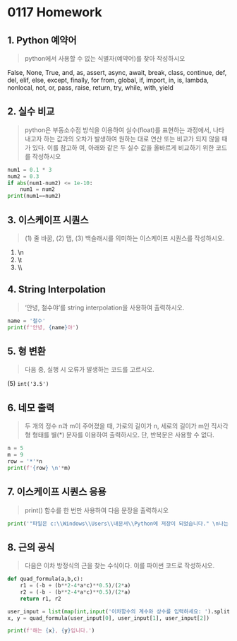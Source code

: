 # 0117 Homework



## 1. Python 예약어

> python에서 사용할 수 없는 식별자(예약어)를 찾아 작성하시오

False, None, True, and, as, assert, async, await, break, class, continue, def, del, elif, else, except, finally, for from, global, if, import, in, is, lambda, nonlocal, not, or, pass, raise, return, try, while, with, yield



## 2. 실수 비교

> python은 부동소수점 방식을 이용하여 실수(float)를 표현하는 과정에서, 나타내고자 하는 값과의 오차가 발생하여 원하는 대로 연산 또는 비교가 되지 않을 때가 있다. 이를 참고하 여, 아래와 같은 두 실수 값을 올바르게 비교하기 위한 코드를 작성하시오

```python
num1 = 0.1 * 3
num2 = 0.3
if abs(num1-num2) <= 1e-10:
    num1 = num2
print(num1==num2)
```



## 3. 이스케이프 시퀀스

> (1) 줄 바꿈, (2) 탭, (3) 백슬래시를 의미하는 이스케이프 시퀀스를 작성하시오.

1. \n
2. \t
3. \\\



## 4. String Interpolation

> ‘안녕, 철수야’를 string interpolation을 사용하여 출력하시오.

``` python
name = '철수'
print(f'안녕, {name}야')
```



## 5. 형 변환

> 다음 중, 실행 시 오류가 발생하는 코드를 고르시오.

(5) `int('3.5')`



## 6. 네모 출력

> 두 개의 정수 n과 m이 주어졌을 때, 가로의 길이가 n, 세로의 길이가 m인 직사각형 형태를 별(*) 문자를 이용하여 출력하시오. 단, 반복문은 사용할 수 없다.

```python
n = 5
m = 9
row = '*'*n
print(f'{row} \n'*m)
```



## 7. 이스케이프 시퀀스 응용

> print() 함수를 한 번만 사용하여 다음 문장을 출력하시오

```python
print('"파일은 c:\\Windows\\Users\\내문서\\Python에 저장이 되었습니다." \n나는 생각했다. \'cd를 써서 git bash로 들어가 봐야지.\'')
```



## 8. 근의 공식

> 다음은 이차 방정식의 근을 찾는 수식이다. 이를 파이썬 코드로 작성하시오.

``` python
def quad_formula(a,b,c):
    r1 = (-b + (b**2-4*a*c)**0.5)/(2*a)
    r2 = (-b - (b**2-4*a*c)**0.5)/(2*a)
    return r1, r2

user_input = list(map(int,input('이차함수의 계수와 상수를 입력하세요: ').split()))
x, y = quad_formula(user_input[0], user_input[1], user_input[2])

print(f'해는 {x}, {y}입니다.')
```

